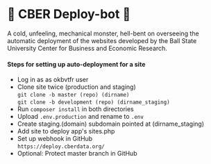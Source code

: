# 🤖 CBER Deploy-bot 🤖

A cold, unfeeling, mechanical monster, hell-bent on overseeing the automatic deployment of the 
websites developed by the Ball State University Center for Business and Economic Research. 

#### Steps for setting up auto-deployment for a site
- Log in as as okbvtfr user
- Clone site twice (production and staging)  
	`git clone -b master (repo) (dirname)`  
	`git clone -b development (repo) (dirname_staging)`
- Run `composer install` in both directories
- Upload `.env.production` and rename to `.env`
- Create staging.(domain) subdomain pointed at (dirname_staging)
- Add site to deploy app's sites.php
- Set up webhook in GitHub  
    `https://deploy.cberdata.org/`
- Optional: Protect master branch in GitHub
